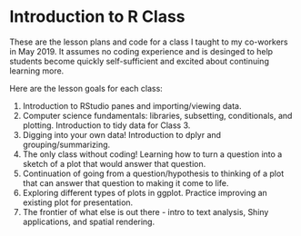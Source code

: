 # Introduction to R Class

These are the lesson plans and code for a class I taught to my co-workers in May 2019. It assumes no coding experience and is desinged to help students become quickly self-sufficient and excited about continuing learning more. 

Here are the lesson goals for each class:
1. Introduction to RStudio panes and importing/viewing data.
1. Computer science fundamentals: libraries, subsetting, conditionals, and plotting. Introduction to tidy data for Class 3.
1. Digging into your own data! Introduction to dplyr and grouping/summarizing.
1. The only class without coding! Learning how to turn a question into a sketch of a plot that would answer that question. 
1. Continuation of going from a question/hypothesis to thinking of a plot that can answer that question to making it come to life.
1. Exploring different types of plots in ggplot. Practice improving an existing plot for presentation. 
1. The frontier of what else is out there - intro to text analysis, Shiny applications, and spatial rendering. 
